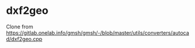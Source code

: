# dxf2geo
Clone from https://gitlab.onelab.info/gmsh/gmsh/-/blob/master/utils/converters/autocad/dxf2geo.cpp
